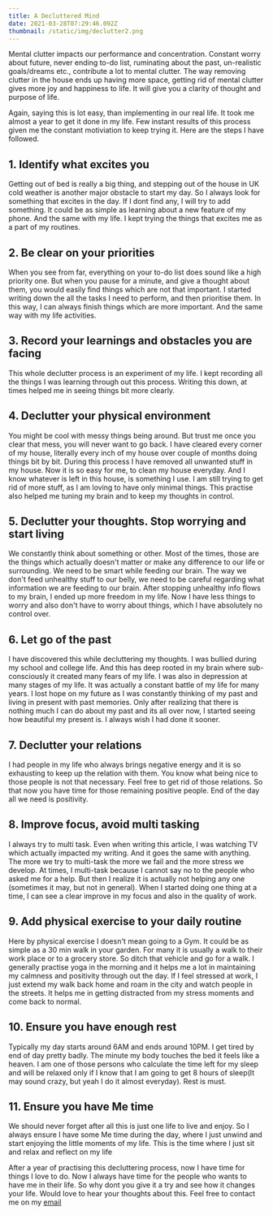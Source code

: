 ```yaml
---
title: A Decluttered Mind
date: 2021-03-28T07:29:46.092Z
thumbnail: /static/img/declutter2.png
---
```

Mental clutter impacts our performance and concentration. Constant worry about future, never ending to-do list, ruminating about the past, un-realistic goals/dreams etc., contribute a lot to mental clutter. The way removing clutter in the house ends up having more space, getting rid of mental clutter gives more joy and happiness to life. It will give you a clarity of thought and purpose of life.

Again, saying this is lot easy, than implementing in our real life. It took me almost a year to get it done in my life. Few instant results of this process given me the constant motiviation to keep trying it. Here are the steps I have followed.

## 1. Identify what excites you

Getting out of bed is really a big thing, and stepping out of the house in UK cold weather is another major obstacle to start my day. So I always look for something that excites in the day. If I dont find any, I will try to add something. It could be as simple as learning about a new feature of my phone. And the same with my life. I kept trying the things that excites me as a part of my routines.

## 2. Be clear on your priorities

When you see from far, everything on your to-do list does sound like a high priority one. But when you pause for a minute, and give a thought about them, you would easily find things which are not that important. I started writing down the all the tasks I need to perform, and then prioritise them. In this way, I can always finish things which are more important. And the same way with my life activities.

## 3. Record your learnings and obstacles you are facing

This whole declutter process is an experiment of my life. I kept recording all the things I was learning through out this process. Writing this down, at times helped me in seeing things bit more clearly.

## 4. Declutter your physical environment

You might be cool with messy things being around. But trust me once you clear that mess, you will never want to go back. I have cleared every corner of my house, literally every inch of my house over couple of months doing things bit by bit. During this process I have removed all unwanted stuff in my house. Now it is so easy for me, to clean my house everyday. And I know whatever is left in this house, is something I use. I am still trying to get rid of more stuff, as I am loving to have only minimal things. This practise also helped me tuning my brain and to keep my thoughts in control.

## 5. Declutter your thoughts. Stop worrying and start living

We constantly think about something or other. Most of the times, those are the things which actually doesn't matter or make any difference to our life or surrounding. We need to be smart while feeding our brain. The way we don't feed unhealthy stuff to our belly, we need to be careful regarding what information we are feeding to our brain. After stopping unhealthy info flows to my brain, I ended up more freedom in my life. Now I have less things to worry and also don't have to worry about things, which I have absolutely no control over.

## 6. Let go of the past

I have discovered this while decluttering my thoughts. I was bullied during my school and college life. And this has deep rooted in my brain where sub-consciously it created many fears of my life. I was also in depression at many stages of my life. It was actually a constant battle of my life for many years. I lost hope on my future as I was constantly thinking of my past and living in present with past memories. Only after realizing that there is nothing much I can do about my past and its all over now, I started seeing how beautiful my present is. I always wish I had done it sooner.

## 7. Declutter your relations

I had people in my life who always brings negative energy and it is so exhausting to keep up the relation with them. You know what being nice to those people is not that necessary. Feel free to get rid of those relations. So that now you have time for those remaining positive people. End of the day all we need is positivity.

## 8. Improve focus, avoid multi tasking

I always try to multi task. Even when writing this article, I was watching TV which actually impacted my writing. And it goes the same with anything. The more we try to multi-task the more we fail and the more stress we develop. At times, I multi-task because I cannot say no to the people who asked me for a help. But then I realize it is actually not helping any one (sometimes it may, but not in general). When I started doing one thing at a time, I can see a clear improve in my focus and also in the quality of work.

## 9. Add physical exercise to your daily routine

Here by physical exercise I doesn't mean going to a Gym. It could be as simple as a 30 min walk in your garden. For many it is usually a walk to their work place or to a grocery store. So ditch that vehicle and go for a walk. I generally practise yoga in the morning and it helps me a lot in maintaining my calmness and positivity through out the day. If I feel stressed at work, I just extend my walk back home and roam in the city and watch people in the streets. It helps me in getting distracted from my stress moments and come back to normal.

## 10. Ensure you have enough rest

Typically my day starts around 6AM and ends around 10PM. I get tired by end of day pretty badly. The minute my body touches the bed it feels like a heaven. I am one of those persons who calculate the time left for my sleep and will be relaxed only if I know that I am going to get 8 hours of sleep(It may sound crazy, but yeah I do it almost everyday). Rest is must.

## 11. Ensure you have Me time

We should never forget after all this is just one life to live and enjoy. So I always ensure I have some Me time during the day, where I just unwind and start enjoying the little moments of my life. This is the time where I just sit and relax and reflect on my life

After a year of practising this decluttering process, now I have time for things I love to do. Now I always have time for the people who wants to have me in their life. So why dont you give it a try and see how it changes your life. Would love to hear your thoughts about this. Feel free to contact me on my [email](mailto:prasanna.virigineni@gmail.com)